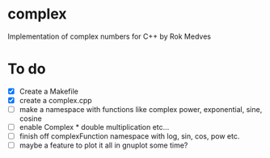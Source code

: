 # complex
Implementation of complex numbers for C++ by Rok Medves

# To do

- [x] Create a Makefile
- [x] create a complex.cpp
- [ ] make a namespace with functions like complex power, exponential, sine, cosine
- [ ] enable Complex * double multiplication etc...
- [ ] finish off complexFunction namespace with log, sin, cos, pow etc.
- [ ] maybe a feature to plot it all in gnuplot some time? 
